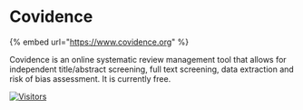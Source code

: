 # Covidence

{% embed url="https://www.covidence.org" %}

Covidence is an online systematic review management tool that allows for independent title/abstract screening, full text screening, data extraction and risk of bias assessment.  It is currently free.


[![Visitors](https://api.visitorbadge.io/api/visitors?path=https%3A%2F%2Fgithub.com%2Fdrshahizan\&labelColor=%23697689\&countColor=%23555555\&style=plastic)](https://visitorbadge.io/status?path=https%3A%2F%2Fgithub.com%2Fdrshahizan)
